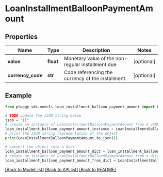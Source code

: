 # LoanInstallmentBalloonPaymentAmount


## Properties

Name | Type | Description | Notes
------------ | ------------- | ------------- | -------------
**value** | **float** | Monetary value of the non-regular installment due | [optional] 
**currency_code** | **str** | Code referencing the currency of the installment | [optional] 

## Example

```python
from pluggy_sdk.models.loan_installment_balloon_payment_amount import LoanInstallmentBalloonPaymentAmount

# TODO update the JSON string below
json = "{}"
# create an instance of LoanInstallmentBalloonPaymentAmount from a JSON string
loan_installment_balloon_payment_amount_instance = LoanInstallmentBalloonPaymentAmount.from_json(json)
# print the JSON string representation of the object
print(LoanInstallmentBalloonPaymentAmount.to_json())

# convert the object into a dict
loan_installment_balloon_payment_amount_dict = loan_installment_balloon_payment_amount_instance.to_dict()
# create an instance of LoanInstallmentBalloonPaymentAmount from a dict
loan_installment_balloon_payment_amount_from_dict = LoanInstallmentBalloonPaymentAmount.from_dict(loan_installment_balloon_payment_amount_dict)
```
[[Back to Model list]](../README.md#documentation-for-models) [[Back to API list]](../README.md#documentation-for-api-endpoints) [[Back to README]](../README.md)


